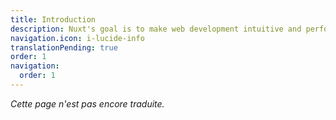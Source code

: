 ```yaml
---
title: Introduction
description: Nuxt's goal is to make web development intuitive and performant with a great Developer Experience in mind.
navigation.icon: i-lucide-info
translationPending: true
order: 1
navigation:
  order: 1
---
```

_Cette page n'est pas encore traduite._

